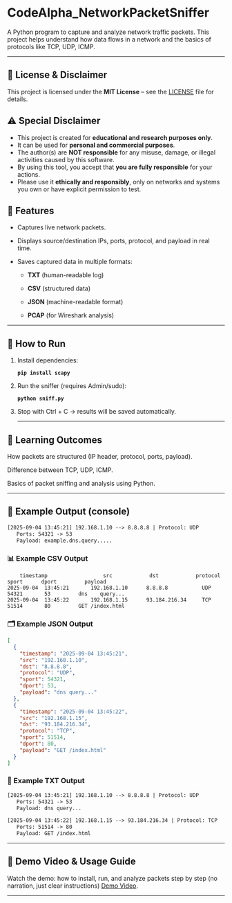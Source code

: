 # CodeAlpha_NetworkPacketSniffer

A Python program to capture and analyze network traffic packets.
This project helps understand how data flows in a network and the basics of protocols like TCP, UDP, ICMP.

---

##  📜 License & Disclaimer

This project is licensed under the **MIT License** – see the [LICENSE](./LICENSE) file for details.  

## ⚠️ Special Disclaimer
- This project is created for **educational and research purposes only**.  
- It can be used for **personal and commercial purposes**.  
- The author(s) are **NOT responsible** for any misuse, damage, or illegal activities caused by this software.  
- By using this tool, you accept that **you are fully responsible** for your actions.  
- Please use it **ethically and responsibly**, only on networks and systems you own or have explicit permission to test.

## 🎯 Features

- Captures live network packets.

- Displays source/destination IPs, ports, protocol, and payload in real time.

- Saves captured data in multiple formats:

  - **TXT** (human-readable log)
  
  - **CSV** (structured data)
  
  - **JSON** (machine-readable format)
  
  - **PCAP** (for Wireshark analysis)

---

## 🚀 How to Run

1. Install dependencies:
   
     **`pip install scapy`**
   
   
2. Run the sniffer (requires Admin/sudo):
   
     **`python sniff.py`**
   
   
3. Stop with Ctrl + C → results will be saved automatically.

   ---

## 📖 Learning Outcomes

How packets are structured (IP header, protocol, ports, payload).

Difference between TCP, UDP, ICMP.

Basics of packet sniffing and analysis using Python.

---

## 📂 Example Output (console)

```txt
[2025-09-04 13:45:21] 192.168.1.10 --> 8.8.8.8 | Protocol: UDP
   Ports: 54321 -> 53
   Payload: example.dns.query.....
```

### 📊 Example CSV Output

```csv
    timestamp                  src            dst            protocol     sport      dport         payload
2025-09-04  13:45:21       192.168.1.10      8.8.8.8           UDP        54321       53         dns    query...
2025-09-04  13:45:22       192.168.1.15      93.184.216.34     TCP        51514       80         GET /index.html

```


###  🗂 Example JSON Output

```json
[
  {
    "timestamp": "2025-09-04 13:45:21",
    "src": "192.168.1.10",
    "dst": "8.8.8.8",
    "protocol": "UDP",
    "sport": 54321,
    "dport": 53,
    "payload": "dns query..."
  },
  {
    "timestamp": "2025-09-04 13:45:22",
    "src": "192.168.1.15",
    "dst": "93.184.216.34",
    "protocol": "TCP",
    "sport": 51514,
    "dport": 80,
    "payload": "GET /index.html"
  }
]

```

### 📝 Example TXT Output

```txt
[2025-09-04 13:45:21] 192.168.1.10 --> 8.8.8.8 | Protocol: UDP
   Ports: 54321 -> 53
   Payload: dns query...

[2025-09-04 13:45:22] 192.168.1.15 --> 93.184.216.34 | Protocol: TCP
   Ports: 51514 -> 80
   Payload: GET /index.html
```

---

## 🎥 Demo Video & Usage Guide

 Watch the demo: how to install, run, and analyze packets step by step (no narration, just clear instructions) [Demo Video](Demo%20Video.md).


---
